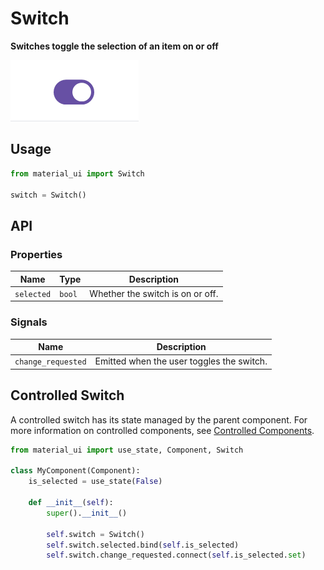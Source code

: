 # Switch

**Switches toggle the selection of an item on or off**

![switch](./switch.gif)

## Usage

```python
from material_ui import Switch

switch = Switch()
```

## API

### Properties

| Name       | Type   | Description                      |
| ---------- | ------ | -------------------------------- |
| `selected` | `bool` | Whether the switch is on or off. |

### Signals

| Name               | Description                                                  |
| ------------------ | ------------------------------------------------------------ |
| `change_requested` | Emitted when the user toggles the switch. |

## Controlled Switch

A controlled switch has its state managed by the parent component. For more information on controlled components, see [Controlled Components](https://reactjs.org/docs/forms.html#controlled-components).

```python
from material_ui import use_state, Component, Switch

class MyComponent(Component):
    is_selected = use_state(False)

    def __init__(self):
        super().__init__()

        self.switch = Switch()
        self.switch.selected.bind(self.is_selected)
        self.switch.change_requested.connect(self.is_selected.set)
```
